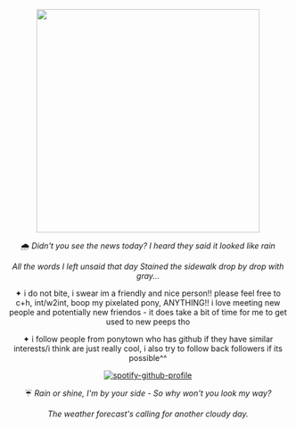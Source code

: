<div align="center">
<img width="400" src="https://github.com/user-attachments/assets/4adefcad-05f0-43c9-bd8c-06e3deb7a89e">

🌧
_Didn't you see the news today?
I heard they said it looked like rain_ 

_All the words I left unsaid that day
Stained the sidewalk drop by drop with gray..._

✦ i do not bite, i swear im a friendly and nice person!! please feel free to c+h, int/w2int, boop my pixelated pony, ANYTHING!! i love meeting new people and potentially new friendos - it does take a bit of time for me to get used to new peeps tho

✦ i follow people from ponytown who has github if they have similar interests/i think are just really cool, i also try to follow back followers if its possible^^

[![spotify-github-profile](https://spotify-github-profile.kittinanx.com/api/view?uid=0peo08kixd2cq5azcvpkxhvb5&cover_image=true&theme=natemoo-re&show_offline=false&background_color=121212&interchange=false&bar_color=7eafce&bar_color_cover=false)](https://github.com/kittinan/spotify-github-profile)

☔ _Rain or shine, I'm by your side -
So why won't you look my way?_

_The weather forecast's calling for another cloudy day._
</div>
